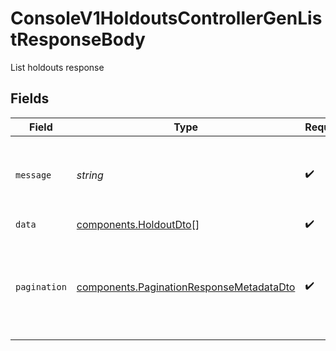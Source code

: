 # ConsoleV1HoldoutsControllerGenListResponseBody

List holdouts response


## Fields

| Field                                                                                                | Type                                                                                                 | Required                                                                                             | Description                                                                                          |
| ---------------------------------------------------------------------------------------------------- | ---------------------------------------------------------------------------------------------------- | ---------------------------------------------------------------------------------------------------- | ---------------------------------------------------------------------------------------------------- |
| `message`                                                                                            | *string*                                                                                             | :heavy_check_mark:                                                                                   | A simple string explaining the result of the operation.                                              |
| `data`                                                                                               | [components.HoldoutDto](../../models/components/holdoutdto.md)[]                                     | :heavy_check_mark:                                                                                   | N/A                                                                                                  |
| `pagination`                                                                                         | [components.PaginationResponseMetadataDto](../../models/components/paginationresponsemetadatadto.md) | :heavy_check_mark:                                                                                   | Pagination metadata for checking if there is next page for example.                                  |